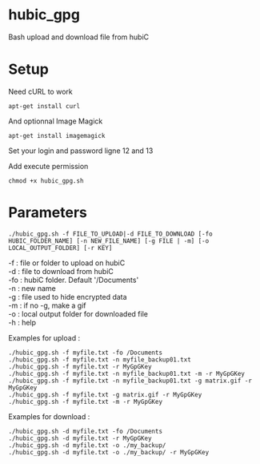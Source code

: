 hubic_gpg
=========

Bash upload and download file from hubiC  


Setup
=====

Need cURL to work
```shell
apt-get install curl
```

And optionnal Image Magick
```shell
apt-get install imagemagick
```

Set your login and password ligne 12 and 13  
  
Add execute permission  
```shell
chmod +x hubic_gpg.sh
```

Parameters
==========

```shell
./hubic_gpg.sh -f FILE_TO_UPLOAD|-d FILE_TO_DOWNLOAD [-fo HUBIC_FOLDER_NAME] [-n NEW_FILE_NAME] [-g FILE | -m] [-o LOCAL_OUTPUT_FOLDER] [-r KEY]
```

-f : file or folder to upload on hubiC  
-d : file to download from hubiC  
-fo : hubiC folder. Default '/Documents'  
-n : new name  
-g : file used to hide encrypted data  
-m : if no -g, make a gif  
-o : local output folder for downloaded file  
-h : help  

Examples for upload : 
```shell
./hubic_gpg.sh -f myfile.txt -fo /Documents
./hubic_gpg.sh -f myfile.txt -n myfile_backup01.txt
./hubic_gpg.sh -f myfile.txt -r MyGpGKey
./hubic_gpg.sh -f myfile.txt -n myfile_backup01.txt -m -r MyGpGKey
./hubic_gpg.sh -f myfile.txt -n myfile_backup01.txt -g matrix.gif -r MyGpGKey
./hubic_gpg.sh -f myfile.txt -g matrix.gif -r MyGpGKey
./hubic_gpg.sh -f myfile.txt -m -r MyGpGKey
```
Examples for download : 
```shell
./hubic_gpg.sh -d myfile.txt -fo /Documents
./hubic_gpg.sh -d myfile.txt -r MyGpGKey
./hubic_gpg.sh -d myfile.txt -o ./my_backup/
./hubic_gpg.sh -d myfile.txt -o ./my_backup/ -r MyGpGKey
```
